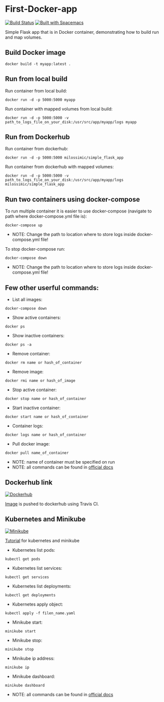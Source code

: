 # First-Docker-app


[![Build Status](https://travis-ci.org/MilosSimic/First-Docker-app.svg?branch=master)](https://travis-ci.org/MilosSimic/First-Docker-app) [![Built with Spacemacs](https://cdn.rawgit.com/syl20bnr/spacemacs/442d025779da2f62fc86c2082703697714db6514/assets/spacemacs-badge.svg)](http://spacemacs.org)

Simple Flask app that is in Docker container, demonstrating how to build run and map volumes.


## Build Docker image
 ```
 docker build -t myapp:latest .
 ```


## Run from local build
Run container from local build:
 ```
 docker run -d -p 5000:5000 myapp
 ```

Run container with mapped volumes from local build:
 ```
 docker run -d -p 5000:5000 -v path_to_logs_file_on_your_disk:/usr/src/app/myapp/logs myapp
 ```


## Run from Dockerhub
Run container from dockerhub:
 ```
 docker run -d -p 5000:5000 milossimic/simple_flask_app
 ```

Run container from dockerhub with mapped volumes:
 ```
 docker run -d -p 5000:5000 -v path_to_logs_file_on_your_disk:/usr/src/app/myapp/logs milossimic/simple_flask_app
 ```

## Run two containers using docker-compose
To run multiple container it is easier to use docker-compose (navigate to path where docker-compose.yml file is):
 ```
 docker-compose up
 ```
 
 * NOTE: Change the path to location where to store logs inside docker-compose.yml file! 

To stop docker-compose run:
 ```
 docker-compose down
 ```
 
 * NOTE: Change the path to location where to store logs inside docker-compose.yml file! 


## Few other userful commands:
 * List all images:
  ```
  docker-compose down
  ```
  
 * Show active containers:
  ```
  docker ps
  ```
  
 * Show inactive containers:
  ```
  docker ps -a
  ```
  
 * Remove container:
  ```
  docker rm name or hash_of_container
  ```
  
 * Remove image:
  ```
  docker rmi name or hash_of_image
  ```
  
 * Stop active container:
  ```
  docker stop name or hash_of_container
  ```
  
 * Start inactive container:
  ```
  docker start name or hash_of_container
  ```
  
 * Container logs:
  ```
  docker logs name or hash_of_container
  ```
  
 * Pull docker image:
  ```
  docker pull name_of_container
  ```
  
 * NOTE: name of container must be specified on run
 * NOTE: all commands can be found in [official docs](https://docs.docker.com/engine/reference/commandline/docker/#child-commands)


## Dockerhub link
[![Dockerhub](https://www.docker.com/sites/default/files/Dockerized%20Apps_icon.png)](https://hub.docker.com/r/milossimic/simple_flask_app/)

[Image](https://hub.docker.com/r/milossimic/simple_flask_app/) is pushed to dockerhub using Travis CI.

## Kubernetes and Minikube
[![Minikube](https://sweetcode.io/wp-content/uploads/2017/02/imgres.png)](https://kubernetes.io/docs/setup/minikube/)

[Tutorial](https://sweetcode.io/learning-kubernetes-getting-started-minikube/) for kubernetes and minikube

 * Kubernetes list pods:
  ```
  kubectl get pods
  ```
  * Kubernetes list services:
  ```
  kubectl get services
  ```
 * Kubernetes list deployments:
  ```
  kubectl get deployments
  ```
   * Kubernetes apply object:
  ```
  kubectl apply -f filen_name.yaml
  ```
  * Minikube start:
  ```
  minikube start
  ```
  * Minikube stop:
  ```
  minikube stop
  ```
  * Minikube ip address:
  ```
  minikube ip
  ```
  * Minikube dashboard:
  ```
  minikube dashboard
  ```
   * NOTE: all commands can be found in [official docs](https://kubernetes.io/docs/reference/kubectl/kubectl-cmds/)
